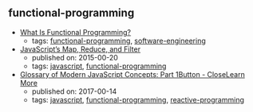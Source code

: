 functional-programming
---
* [What Is Functional Programming?](http://blog.jenkster.com/2015/12/what-is-functional-programming.html)
    * tags: [functional-programming](../tags/functional-programming.md), [software-engineering](../tags/software-engineering.md)
* [JavaScript’s Map, Reduce, and Filter](https://danmartensen.svbtle.com/javascripts-map-reduce-and-filter)
    * published on: 2015-00-20
    * tags: [javascript](../tags/javascript.md), [functional-programming](../tags/functional-programming.md)
* [Glossary of Modern JavaScript Concepts: Part 1Button - CloseLearn More](https://auth0.com/blog/glossary-of-modern-javascript-concepts/)
    * published on: 2017-00-14
    * tags: [javascript](../tags/javascript.md), [functional-programming](../tags/functional-programming.md), [reactive-programming](../tags/reactive-programming.md)
